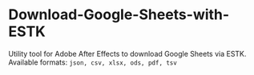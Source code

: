 # Download-Google-Sheets-with-ESTK
Utility tool for Adobe After Effects to download Google Sheets via ESTK. Available formats: `json, csv, xlsx, ods, pdf, tsv`
